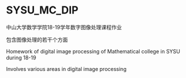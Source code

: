 # SYSU_MC_DIP

中山大学数学学院18-19学年数字图像处理课程作业

包含图像处理的若干个方面

Homework of digital image processing of Mathematical college in SYSU during 18-19

Involves various areas in digital image processing
